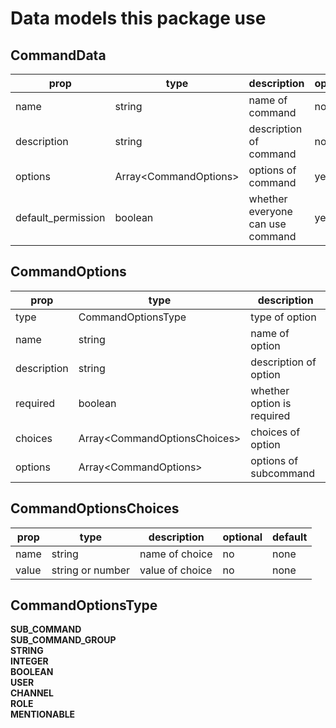 # Data models this package use

## CommandData
prop|type|description|optional|default  
---|---|---|---|---  
name|string|name of command|no|none  
description|string|description of command|no|none  
options|Array\<CommandOptions>|options of command|yes|none  
default_permission|boolean|whether everyone can use command|yes|true  

## CommandOptions
prop|type|description  
---|---|---  
type|CommandOptionsType|type of option|no|none  
name|string|name of option|no|none  
description|string|description of option|no|none  
required|boolean|whether option is required|yes|false  
choices|Array\<CommandOptionsChoices>|choices of option|yes|none  
options|Array\<CommandOptions>|options of subcommand|yes|none  

## CommandOptionsChoices
prop|type|description|optional|default  
---|---|---|---|---  
name|string|name of choice|no|none  
value|string or number|value of choice|no|none  

## CommandOptionsType
**SUB_COMMAND**  
**SUB_COMMAND_GROUP**  
**STRING**  
**INTEGER**  
**BOOLEAN**  
**USER**  
**CHANNEL**  
**ROLE**  
**MENTIONABLE**  
